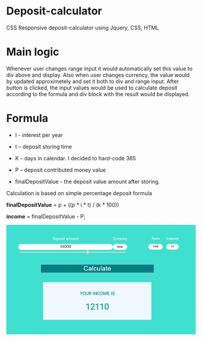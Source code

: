 # Deposit-calculator
CSS Responsive deposit-calculator using Jquery, CSS, HTML 

# Main logic
Whenever user changes range input it would automatically set this value to div above and display. Also when user changes currency, the value would by updated approximetely and set it both to div and range input. After button is clicked, the input values would be used to calculate deposit according to the formula and div block with the result would be displayed. 

# Formula

- I - interest per year

- t – deposit storing time 

- K – days in calendar. I decided to hard-code 365

- P – deposit contributed money value 

- finalDepositValue - the deposit value amount after storing. 

Calculation is based on simple percentage deposit formula 

**finalDepositValue** = p + ((p * i * t) / (k * 100))

**income** = finalDepositValue - P;

  
![Deposit-calculator](https://github.com/Reverlight/Deposit-calculator/blob/master/deposit-calculator-preview.png?raw=true)
